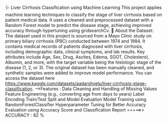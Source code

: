 🩺 Liver Cirrhosis Classification using Machine Learning
This project applies machine learning techniques to classify the stage of liver cirrhosis based on patient medical data. 
It uses a cleaned and preprocessed dataset with a Random Forest model to predict the disease stage, achieving improved accuracy through hypertuning using gridsearchCv.
📂 About the Dataset:
The dataset used in this project is sourced from a Mayo Clinic study on primary biliary cirrhosis (PBC) conducted between 1974 and 1984. 
It contains medical records of patients diagnosed with liver cirrhosis, including demographic data, clinical symptoms, and lab results. 
Key attributes include Age, Sex, Drug, Ascites, Edema, SGOT, Cholesterol, Albumin, and more, with the target variable being the histologic stage of the disease (1, 2, or 3). 
The original dataset has been manually cleaned, and synthetic samples were added to improve model performance. You can access the dataset here
<https://www.kaggle.com/datasets/aadarshvelu/liver-cirrhosis-stage-classification>.
-->Features :
Data Cleaning and Handling of Missing Values
Feature Engineering (e.g., converting age from days to years)
Label Encoding
Train/Test Split and Model Evaluation
Model Training using RandomForestClassifier
Hyperparameter Tuning for Better Accuracy
Evaluation using Accuracy Score and Classification Report
=====>> ACCURACY : 82 %
